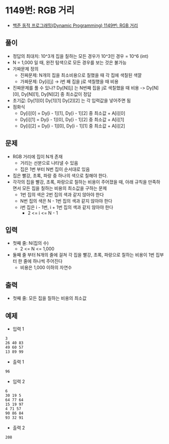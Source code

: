 # 1149번: RGB 거리
- [백준 동적 프로그래밍(Dynamic Programming) 1149번: RGB 거리](https://www.acmicpc.net/problem/1149)

## 풀이
- 정답의 최대치: 10^3개 집을 칠하는 모든 경우가 10^3인 경우 = 10^6 (int)
- N = 1,000 일 때, 완전 탐색으로 모든 경우를 보는 것은 불가능
- 가짜문제 정의
  - 진짜문제: N개의 집을 최소비용으로 칠했을 때 각 집에 색칠된 색깔
  - 가짜문제: Dy[i][j] -> i번 째 집을 j로 색칠했을 때 비용 
- 진짜문제를 풀 수 있나? Dy[N][j] 는 N번째 집을 j로 색칠했을 때 비용 -> Dy[N][0], Dy[N][1], Dy[N][2] 중 최소값이 정답
- 초기값: Dy[1][0] Dy[1][1] Dy[2][2] 는 각 입력값을 넣어주면 됨
- 점화식
  - Dy[i][0] = Dy[i - 1][1], Dy[i - 1][2] 중 최소값 + A[i][0]
  - Dy[i][1] = Dy[i - 1][0], Dy[i - 1][2] 중 최소값 + A[i][1]
  - Dy[i][2] = Dy[i - 1][0], Dy[i - 1][1] 중 최소값 + A[i][2]

## 문제
- RGB 거리에 집이 N개 존재
  - 거리는 선분으로 나타낼 수 있음
  - 집은 1번 부터 N번 집이 순서대로 있음
- 집은 빨강, 초록, 파랑 중 하나의 색으로 칠해야 한다.
- 각각의 집을 빨강, 초록, 파랑으로 칠하는 비용이 주어졌을 때, 아래 규칙을 만족하면서 모든 집을 칠하는 비용의 최소값을 구하는 문제
  - 1번 집의 색은 2번 집의 색과 같지 않아야 한다
  - N번 집의 색은 N - 1번 집의 색과 같지 않아야 한다
  - i번 집은 i - 1번, i + 1번 집의 색과 같지 않아야 한다
    - 2 <= i <= N - 1

## 입력
- 첫째 줄: N(집의 수)
  - 2 <= N <= 1,000
- 둘째 줄 부터 N개의 줄에 걸쳐 각 집을 빨강, 초록, 파랑으로 칠하는 비용이 1번 집부터 한 줄에 하나씩 주어진다
  - 비용은 1,000 이하의 자연수

## 출력
- 첫째 줄: 모든 집을 칠하는 비용의 최소값

## 예제
- 입력 1
```text
3
26 40 83
49 60 57
13 89 99
```
- 출력 1
```text
96
```
- 입력 2
```text
6
30 19 5
64 77 64
15 19 97
4 71 57
90 86 84
93 32 91
```
- 출력 2
```text
208
```
